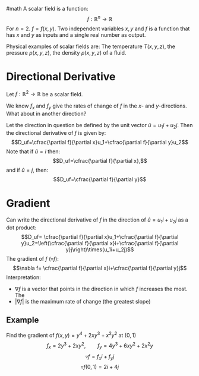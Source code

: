 #math
A scalar field is a function:
$$f:\mathbb{R}^n\to\mathbb{R}$$
For $n=2$. $f=f(x,y)$.
Two independent variables $x,y$ and $f$ is a function that has $x$ and $y$ as inputs and a single real number as output.

Physical examples of scalar fields are:
The temperature $T(x,y,z)$, the pressure $p(x,y,z)$, the density $\rho(x,y,z)$ of a fluid.

# Directional Derivative 
Let $f:\mathbb{R}^2\to\mathbb{R}$ be a scalar field.

We know $f_x$ and $f_y$ give the rates of change of $f$ in the $x$- and $y$-directions. What about in another direction?

Let the direction in question be defined by the unit vector $\hat{u}=u_1i+u_2j$. Then the directional derivative of $f$ is given by:
$$D_uf=\cfrac{\partial f}{\partial x}u_1+\cfrac{\partial f}{\partial y}u_2$$
Note that if $\hat{u}=i$ then:
$$D_uf=\cfrac{\partial f}{\partial x},$$
and if $\hat{u}=j$, then:
$$D_uf=\cfrac{\partial f}{\partial y}$$
# Gradient
Can write the directional derivative of $f$ in the direction of $\hat{u}=u_1i+u_2j$ as a dot product:
$$D_uf= \cfrac{\partial f}{\partial x}u_1+\cfrac{\partial f}{\partial y}u_2=\left(\cfrac{\partial f}{\partial x}i+\cfrac{\partial f}{\partial y}j\right)\times(u_1i+u_2j)$$
The gradient of $f$ ($\triangledown f$):
$$\nabla f= \cfrac{\partial f}{\partial x}i+\cfrac{\partial f}{\partial y}j$$
Interpretation:
- $\nabla f$ is a vector that points in the direction in which $f$ increases the most. The 
- $|\nabla f|$ is the maximum rate of change (the greatest slope)

## Example 
Find the gradient of $f(x,y)=y^4+2xy^3+x^2y^2$ at $(0,1)$
$$f_x=2y^3+2xy^2,\qquad f_y=4y^3+6xy^2+2x^2y$$
$$\triangledown f=f_xi+f_yj$$
$$\triangledown f(0,1)=2i+4j$$
